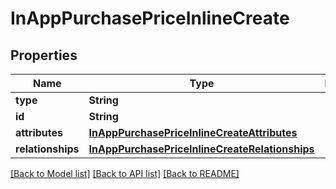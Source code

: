 # InAppPurchasePriceInlineCreate

## Properties
Name | Type | Description | Notes
------------ | ------------- | ------------- | -------------
**type** | **String** |  | 
**id** | **String** |  | [optional] 
**attributes** | [**InAppPurchasePriceInlineCreateAttributes**](InAppPurchasePriceInlineCreateAttributes.md) |  | [optional] 
**relationships** | [**InAppPurchasePriceInlineCreateRelationships**](InAppPurchasePriceInlineCreateRelationships.md) |  | [optional] 

[[Back to Model list]](../README.md#documentation-for-models) [[Back to API list]](../README.md#documentation-for-api-endpoints) [[Back to README]](../README.md)


